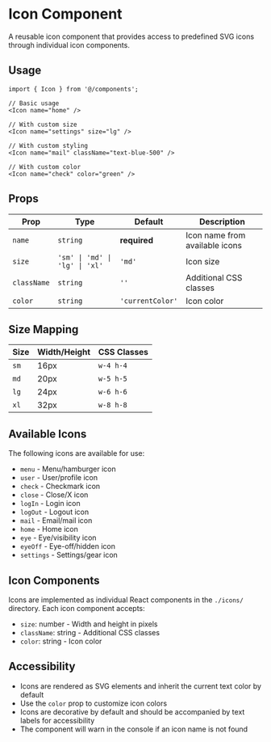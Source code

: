 # Icon Component

A reusable icon component that provides access to predefined SVG icons through individual icon components.

## Usage

```tsx
import { Icon } from '@/components';

// Basic usage
<Icon name="home" />

// With custom size
<Icon name="settings" size="lg" />

// With custom styling
<Icon name="mail" className="text-blue-500" />

// With custom color
<Icon name="check" color="green" />
```

## Props

| Prop        | Type                           | Default          | Description                    |
| ----------- | ------------------------------ | ---------------- | ------------------------------ |
| `name`      | `string`                       | **required**     | Icon name from available icons |
| `size`      | `'sm' \| 'md' \| 'lg' \| 'xl'` | `'md'`           | Icon size                      |
| `className` | `string`                       | `''`             | Additional CSS classes         |
| `color`     | `string`                       | `'currentColor'` | Icon color                     |

## Size Mapping

| Size | Width/Height | CSS Classes |
| ---- | ------------ | ----------- |
| `sm` | 16px         | `w-4 h-4`   |
| `md` | 20px         | `w-5 h-5`   |
| `lg` | 24px         | `w-6 h-6`   |
| `xl` | 32px         | `w-8 h-8`   |

## Available Icons

The following icons are available for use:

- `menu` - Menu/hamburger icon
- `user` - User/profile icon
- `check` - Checkmark icon
- `close` - Close/X icon
- `logIn` - Login icon
- `logOut` - Logout icon
- `mail` - Email/mail icon
- `home` - Home icon
- `eye` - Eye/visibility icon
- `eyeOff` - Eye-off/hidden icon
- `settings` - Settings/gear icon

## Icon Components

Icons are implemented as individual React components in the `./icons/` directory. Each icon component accepts:

- `size`: number - Width and height in pixels
- `className`: string - Additional CSS classes
- `color`: string - Icon color

## Accessibility

- Icons are rendered as SVG elements and inherit the current text color by default
- Use the `color` prop to customize icon colors
- Icons are decorative by default and should be accompanied by text labels for accessibility
- The component will warn in the console if an icon name is not found
